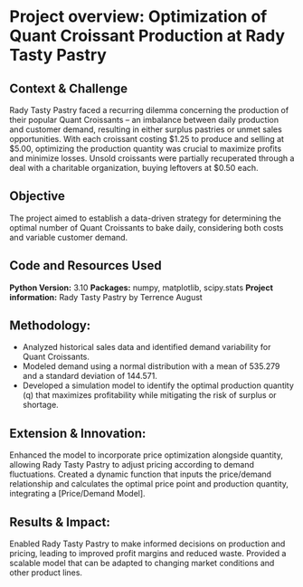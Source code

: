 # Project overview: Optimization of Quant Croissant Production at Rady Tasty Pastry

## Context & Challenge
Rady Tasty Pastry faced a recurring dilemma concerning the production of their popular Quant Croissants – an imbalance between daily production and customer demand, resulting in either surplus pastries or unmet sales opportunities. With each croissant costing $1.25 to produce and selling at $5.00, optimizing the production quantity was crucial to maximize profits and minimize losses. Unsold croissants were partially recuperated through a deal with a charitable organization, buying leftovers at $0.50 each.

## Objective
The project aimed to establish a data-driven strategy for determining the optimal number of Quant Croissants to bake daily, considering both costs and variable customer demand.

## Code and Resources Used
**Python Version:** 3.10
**Packages:** numpy, matplotlib, scipy.stats
**Project information:** Rady Tasty Pastry by Terrence August

## Methodology:
* Analyzed historical sales data and identified demand variability for Quant Croissants.
* Modeled demand using a normal distribution with a mean of 535.279 and a standard deviation of 144.571.
* Developed a simulation model to identify the optimal production quantity (q) that maximizes profitability while mitigating the risk of surplus or shortage.

## Extension & Innovation:
Enhanced the model to incorporate price optimization alongside quantity, allowing Rady Tasty Pastry to adjust pricing according to demand fluctuations.
Created a dynamic function that inputs the price/demand relationship and calculates the optimal price point and production quantity, integrating a [Price/Demand Model].

## Results & Impact:
Enabled Rady Tasty Pastry to make informed decisions on production and pricing, leading to improved profit margins and reduced waste.
Provided a scalable model that can be adapted to changing market conditions and other product lines.






